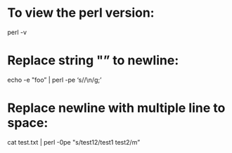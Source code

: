 To view the perl version:
=========================

perl -v

Replace string "” to newline:
=============================

echo -e "foo” | perl -pe ‘s//\\n/g;’

Replace newline with multiple line to space:
============================================

cat test.txt | perl -0pe "s/test12/test1 test2/m”
